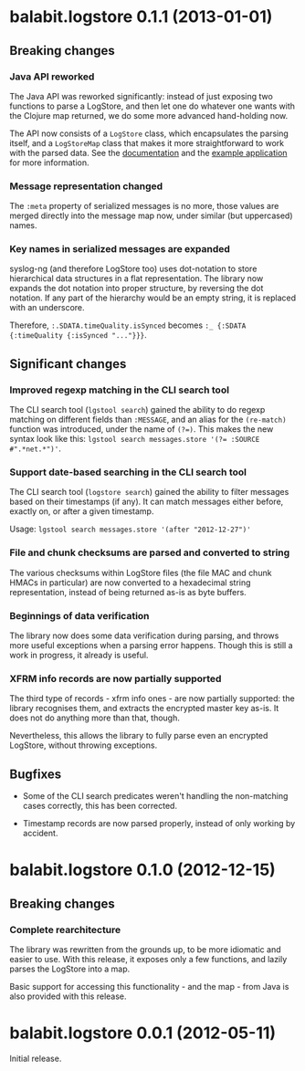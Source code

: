 # balabit.logstore 0.1.1 (2013-01-01)

## Breaking changes

### Java API reworked

The Java API was reworked significantly: instead of just exposing two
functions to parse a LogStore, and then let one do whatever one wants
with the Clojure map returned, we do some more advanced hand-holding
now.

The API now consists of a `LogStore` class, which encapsulates the
parsing itself, and a `LogStoreMap` class that makes it more
straightforward to work with the parsed data. See the
[documentation][1] and the [example application][2] for more
information.

 [1]: http://algernon.github.com/balabit.logstore/#balabit.logstore.java
 [2]: https://github.com/algernon/balabit.logstore/blob/master/src/java/LGSCat.java

### Message representation changed

The `:meta` property of serialized messages is no more, those values
are merged directly into the message map now, under similar (but
uppercased) names.

### Key names in serialized messages are expanded

syslog-ng (and therefore LogStore too) uses dot-notation to store
hierarchical data structures in a flat representation. The library now
expands the dot notation into proper structure, by reversing the dot
notation. If any part of the hierarchy would be an empty string, it is
replaced with an underscore.

Therefore, `:.SDATA.timeQuality.isSynced` becomes `:_ {:SDATA
{:timeQuality {:isSynced "..."}}}`.
 
## Significant changes

### Improved regexp matching in the CLI search tool

The CLI search tool (`lgstool search`) gained the ability to do regexp
matching on different fields than `:MESSAGE`, and an alias for the
`(re-match)` function was introduced, under the name of `(?=)`. This
makes the new syntax look like this: `lgstool search messages.store
'(?= :SOURCE #".*net.*")'`.

### Support date-based searching in the CLI search tool

The CLI search tool (`logstore search`) gained the ability to filter
messages based on their timestamps (if any). It can match messages
either before, exactly on, or after a given timestamp.

Usage: `lgstool search messages.store '(after "2012-12-27")'`

### File and chunk checksums are parsed and converted to string

The various checksums within LogStore files (the file MAC and chunk
HMACs in particular) are now converted to a hexadecimal string
representation, instead of being returned as-is as byte buffers.

### Beginnings of data verification

The library now does some data verification during parsing, and throws
more useful exceptions when a parsing error happens. Though this is
still a work in progress, it already is useful.

### XFRM info records are now partially supported

The third type of records - xfrm info ones - are now partially
supported: the library recognises them, and extracts the encrypted
master key as-is. It does not do anything more than that, though.

Nevertheless, this allows the library to fully parse even an encrypted
LogStore, without throwing exceptions.

## Bugfixes

- Some of the CLI search predicates weren't handling the non-matching
  cases correctly, this has been corrected.

- Timestamp records are now parsed properly, instead of only working
  by accident.

# balabit.logstore 0.1.0 (2012-12-15)

## Breaking changes

### Complete rearchitecture

The library was rewritten from the grounds up, to be more idiomatic
and easier to use. With this release, it exposes only a few functions,
and lazily parses the LogStore into a map.

Basic support for accessing this functionality - and the map - from
Java is also provided with this release.

# balabit.logstore 0.0.1 (2012-05-11)

Initial release.
